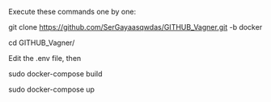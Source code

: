 Execute these commands one by one:

git clone https://github.com/SerGayaasqwdas/GITHUB_Vagner.git -b docker

cd GITHUB_Vagner/

Edit the .env file, then

sudo docker-compose build

sudo docker-compose up

